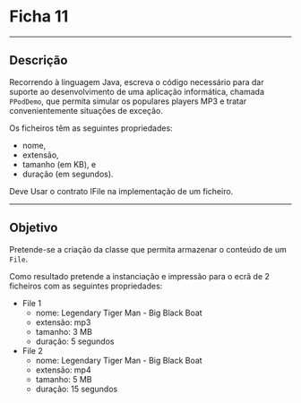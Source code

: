 # Ficha 11

---

## Descrição 
Recorrendo à linguagem Java, escreva o código necessário para dar suporte ao desenvolvimento de uma aplicação informática, chamada ``PPodDemo``, que permita simular os populares players MP3 e tratar convenientemente situações de exceção. 

Os ficheiros têm as seguintes propriedades: 
 - nome, 
 - extensão, 
 - tamanho (em KB), e 
 - duração (em segundos).
 
Deve Usar o contrato IFile na implementação de um ficheiro.

--- 
 
## Objetivo

Pretende-se a criação da classe que permita armazenar o conteúdo de um ``File``.

Como resultado pretende a instanciação e impressão para o ecrã de 2 ficheiros com as seguintes propriedades:
 - File 1
   - nome: Legendary Tiger Man - Big Black Boat
   - extensão: mp3
   - tamanho: 3 MB
   - duração: 5 segundos
 - File 2
   - nome: Legendary Tiger Man - Big Black Boat
   - extensão: mp4
   - tamanho: 5 MB
   - duração: 15 segundos
